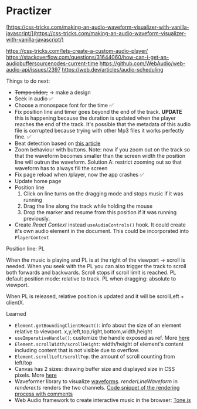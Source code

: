 # Practizer

[https://css-tricks.com/making-an-audio-waveform-visualizer-with-vanilla-javascript/](https://css-tricks.com/making-an-audio-waveform-visualizer-with-vanilla-javascript/)

https://css-tricks.com/lets-create-a-custom-audio-player/
https://stackoverflow.com/questions/31644060/how-can-i-get-an-audiobuffersourcenodes-current-time
https://github.com/WebAudio/web-audio-api/issues/2397
https://web.dev/articles/audio-scheduling

Things to do next:

- ~~Tempo slider;~~ -> make a design
- Seek in audio ✅
- Choose a monospace font for the time ✅
- Fix position line and timer goes beyond the end of the track. **UPDATE** this is happening because the duration is updated when the player reaches the end of the track. It's possible that the metadata of this audio file is corrupted because trying with other Mp3 files it works perfectly fine. ✅
- Beat detection based on [this article](http://joesul.li/van/beat-detection-using-web-audio/)
- Zoom behaviour with buttons. Note: now if you zoom out on the track so that the waveform becomes smaller than the screen width the position line will outrun the waveform. Solution A: restrict zooming out so that waveform has to always fill the screen
- Fix page reload when /player, now the app crashes ✅
- Update home page
- Position line
  1. Click on line turns on the dragging mode and stops music if it was running
  2. Drag the line along the track while holding the mouse
  3. Drop the marker and resume from this position if it was running previously.
- Create _React Context_ instead `useAudioControls()` hook. It could create it's own audio element in the document. This could be incorporated into `PlayerContext`

Position line: PL

When the music is playing and PL is at the right of the viewport -> scroll is needed.
When you seek with the PL you can also trigger the track to scroll both forwards and backwards. Scroll stops if scroll limit is reached.
PL default position mode: relative to track.
PL when dragging: absolute to viewport.

When PL is released, relative position is updated and it will be scrollLeft + clientX.

Learned

- `Element.getBoundingClientReact()`: info about the size of an element relative to viewport. x,y,left,top,right,bottom,width,height
- `useImperativeHandle()`: customize the handle exposed as ref. More [here](https://react.dev/reference/react/useImperativeHandle)
- `Element.scrollWidth/scrollHeight`: width/height of element's content including content that is not visible due to overflow.
- `Element.scrollLeft/scrollTop`: the amount of scroll counting from left/top
- Canvas has 2 sizes: drawing buffer size and displayed size in CSS pixels. More [here](https://webglfundamentals.org/webgl/lessons/webgl-resizing-the-canvas.html)
- Waveformer library to visualize [waveforms](https://wavesurfer.xyz/). _renderLineWaveform_ in _renderer.ts_ renders the two channels. [Code snippet of the rendering process with comments](https://gist.github.com/stchristian/d324ebc86c121f79db9eb319e60dbbfc)
- Web Audio framework to create interactive music in the browser: [Tone.js](https://tonejs.github.io/)
